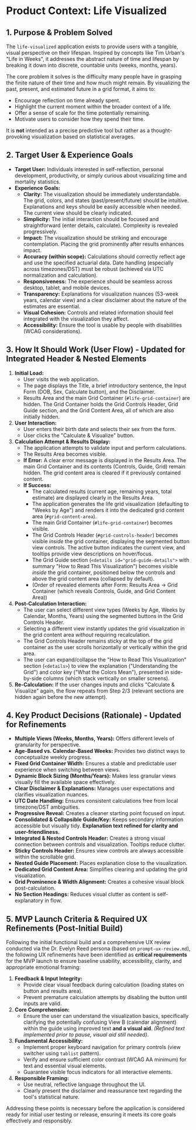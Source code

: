 # Product Context: Life Visualized

## 1. Purpose & Problem Solved

The `life-visualized` application exists to provide users with a tangible, visual perspective on their lifespan. Inspired by concepts like Tim Urban's "Life in Weeks", it addresses the abstract nature of time and lifespan by breaking it down into discrete, countable units (weeks, months, years).

The core problem it solves is the difficulty many people have in grasping the finite nature of their time and how much might remain. By visualizing the past, present, and estimated future in a grid format, it aims to:

* Encourage reflection on time already spent.
* Highlight the current moment within the broader context of a life.
* Offer a sense of scale for the time potentially remaining.
* Motivate users to consider how they spend their time.

It is **not** intended as a precise predictive tool but rather as a thought-provoking visualization based on statistical averages.

## 2. Target User & Experience Goals

* **Target User:** Individuals interested in self-reflection, personal development, productivity, or simply curious about visualizing time and mortality statistics.
* **Experience Goals:**
  * **Clarity:** The visualization should be immediately understandable. The grid, colors, and states (past/present/future) should be intuitive. Explanations and keys should be easily accessible when needed. The current view should be clearly indicated.
  * **Simplicity:** The initial interaction should be focused and straightforward (enter details, calculate). Complexity is revealed progressively.
  * **Impact:** The visualization should be striking and encourage contemplation. Placing the grid prominently after results enhances impact.
  * **Accuracy (within scope):** Calculations should correctly reflect age and use the specified actuarial data. Date handling (especially across timezones/DST) must be robust (achieved via UTC normalization and calculation).
  * **Responsiveness:** The experience should be seamless across desktop, tablet, and mobile devices.
  * **Transparency:** Explanations for visualization nuances (53-week years, calendar view) and a clear disclaimer about the nature of the estimates are essential.
  * **Visual Cohesion:** Controls and related information should feel integrated with the visualization they affect.
  * **Accessibility:** Ensure the tool is usable by people with disabilities (WCAG considerations).

## 3. How It Should Work (User Flow) - Updated for Integrated Header & Nested Elements

1. **Initial Load:**
    * User visits the web application.
    * The page displays the Title, a brief introductory sentence, the Input Form (DOB, Sex, Calculate button), and the Disclaimer.
    * Results Area and the main Grid Container (`#life-grid-container`) are hidden. The Grid Container holds the Grid Controls Header, Grid Guide section, and the Grid Content Area, all of which are also initially hidden.
2. **User Interaction:**
    * User enters their birth date and selects their sex from the form.
    * User clicks the "Calculate & Visualize" button.
3. **Calculation Attempt & Results Display:**
    * The application attempts to validate input and perform calculations.
    * The Results Area becomes visible.
    * **If Error:** A clear error message is displayed in the Results Area. The main Grid Container and its contents (Controls, Guide, Grid) remain hidden. The grid content area is cleared if it previously contained content.
    * **If Success:**
        * The calculated results (current age, remaining years, total estimate) are displayed clearly in the Results Area.
        * The application generates the life grid visualization (defaulting to "Weeks by Age") and renders it into the dedicated grid content area (`#grid-content-area`).
        * The main Grid Container (`#life-grid-container`) becomes visible.
        * The Grid Controls Header (`#grid-controls-header`) becomes visible *inside* the grid container, displaying the segmented button view controls. The active button indicates the current view, and tooltips provide view descriptions on hover/focus.
        * The Grid Guide section (`<details id="grid-guide-details">` with summary "How to Read This Visualization") becomes visible *inside* the grid container, positioned below the controls and above the grid content area (collapsed by default).
        * (Order of revealed elements after Form: Results Area -> Grid Container (which reveals Controls, Guide, and Grid Content Area))
4. **Post-Calculation Interaction:**
    * The user can select different view types (Weeks by Age, Weeks by Calendar, Months, Years) using the segmented buttons in the Grid Controls Header.
    * Selecting a different view instantly updates the grid visualization in the grid content area *without* requiring recalculation.
    * The Grid Controls Header remains sticky at the top of the grid container as the user scrolls horizontally or vertically within the grid area.
    * The user can expand/collapse the "How to Read This Visualization" section (`<details>`) to view the explanation ("Understanding the Grid") and color key ("What the Colors Mean"), presented in side-by-side columns (which stack vertically on smaller screens).
5. **Re-Calculation:** If the user changes inputs and clicks "Calculate & Visualize" again, the flow repeats from Step 2/3 (relevant sections are hidden again before the new attempt).

## 4. Key Product Decisions (Rationale) - Updated for Refinements

* **Multiple Views (Weeks, Months, Years):** Offers different levels of granularity for perspective.
* **Age-Based vs. Calendar-Based Weeks:** Provides two distinct ways to conceptualize weekly progress.
* **Fixed Grid Container Width:** Ensures a stable and predictable user experience when switching between views.
* **Dynamic Block Sizing (Months/Years):** Makes less granular views visually fill the available space effectively.
* **Clear Disclaimer & Explanations:** Manages user expectations and clarifies visualization nuances.
* **UTC Date Handling:** Ensures consistent calculations free from local timezone/DST ambiguities.
* **Progressive Reveal:** Creates a cleaner starting point focused on input.
* **Consolidated & Collapsible Guide/Key:** Keeps secondary information accessible but visually tidy. **Explanation text refined for clarity and user-friendliness.**
* **Integrated & Nested Controls Header:** Creates a strong visual connection between controls and visualization. Tooltips reduce clutter.
* **Sticky Controls Header:** Ensures view controls are always accessible within the scrollable grid.
* **Nested Guide Placement:** Places explanation close to the visualization.
* **Dedicated Grid Content Area:** Simplifies clearing and updating the grid visualization.
* **Grid Prominence & Width Alignment:** Creates a cohesive visual block post-calculation.
* **No Section Headings:** Reduces visual clutter as content is self-explanatory in flow.

## 5. MVP Launch Criteria & Required UX Refinements (Post-Initial Build)

Following the initial functional build and a comprehensive UX review conducted via the Dr. Evelyn Reed persona (based on `prompt-ux-review.md`), the following UX refinements have been identified as **critical requirements** for the MVP launch to ensure baseline usability, accessibility, clarity, and appropriate emotional framing:

1. **Feedback & Input Integrity:**
    * Provide clear visual feedback during calculation (loading states on button and results area).
    * Prevent premature calculation attempts by disabling the button until inputs are valid.
2. **Core Comprehension:**
    * Ensure the user can understand the visualization basics, specifically clarifying the potentially confusing View B (calendar alignment) within the guide using improved text **and a visual aid**. *(Refined text implemented prior to pause, visual aid still needed)*.
3. **Fundamental Accessibility:**
    * Implement proper keyboard navigation for primary controls (view switcher using `tablist` pattern).
    * Verify and ensure sufficient color contrast (WCAG AA minimum) for text and essential visual elements.
    * Guarantee visible focus indicators for all interactive elements.
4. **Responsible Framing:**
    * Use neutral, reflective language throughout the UI.
    * Clearly present the disclaimer and reassurance text regarding the tool's statistical nature.

Addressing these points is necessary before the application is considered ready for initial user testing or release, ensuring it meets its core goals effectively and responsibly.
